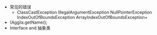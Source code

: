 -   常见的错误
    -   ClassCastException IllegalArgumentException NullPointerException IndexOutOfBoundsException ArrayIndexOutOfBoundsException+
-   (Agg)a.getName();
-   Interface and 抽象类
